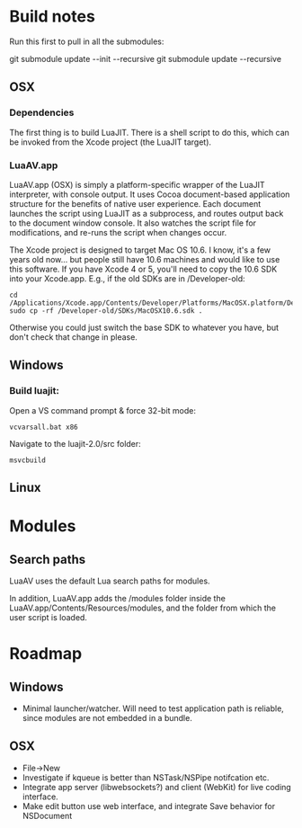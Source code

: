 # Build notes

Run this first to pull in all the submodules:

git submodule update --init --recursive 
git submodule update --recursive

## OSX

### Dependencies

The first thing is to build LuaJIT. There is a shell script to do this, which can be invoked from the Xcode project (the LuaJIT target).

### LuaAV.app

LuaAV.app (OSX) is simply a platform-specific wrapper of the LuaJIT interpreter, with console output. It uses Cocoa document-based application structure for the benefits of native user experience. Each document launches the script using LuaJIT as a subprocess, and routes output back to the document window console. It also watches the script file for modifications, and re-runs the script when changes occur.

The Xcode project is designed to target Mac OS 10.6. I know, it's a few years old now... but people still have 10.6 machines and would like to use this software. If you have Xcode 4 or 5, you'll need to copy the 10.6 SDK into your Xcode.app. E.g., if the old SDKs are in /Developer-old:

	cd /Applications/Xcode.app/Contents/Developer/Platforms/MacOSX.platform/Developer/SDKs
	sudo cp -rf /Developer-old/SDKs/MacOSX10.6.sdk .

Otherwise you could just switch the base SDK to whatever you have, but don't check that change in please.

## Windows

### Build luajit:

Open a VS command prompt & force 32-bit mode:

	vcvarsall.bat x86

Navigate to the luajit-2.0/src folder:

	msvcbuild

## Linux

# Modules

## Search paths

LuaAV uses the default Lua search paths for modules. 

In addition, LuaAV.app adds the /modules folder inside the LuaAV.app/Contents/Resources/modules, and the folder from which the user script is loaded.

# Roadmap

## Windows

- Minimal launcher/watcher. Will need to test application path is reliable, since modules are not embedded in a bundle.

## OSX

- File->New
- Investigate if kqueue is better than NSTask/NSPipe notifcation etc.
- Integrate app server (libwebsockets?) and client (WebKit) for live coding interface. 
- Make edit button use web interface, and integrate Save behavior for NSDocument



